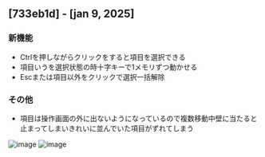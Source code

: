 ## [733eb1d] - [jan 9, 2025]

### 新機能
- Ctrlを押しながらクリックをすると項目を選択できる
- 項目いうを選択状態の時十字キーで1メモリずつ動かせる
- Escまたは項目以外をクリックで選択一括解除

### その他
- 項目は操作画面の外に出ないようになっているので複数移動中壁に当たると止まってしまいきれいに並んでいた項目がずれてしまう

![image](https://github.com/user-attachments/assets/37ba8d36-cd30-4608-a5c7-7386c025a8c8)
![image](https://github.com/user-attachments/assets/b1ba3ef3-d69e-4f51-b07c-502526f4ac92)
